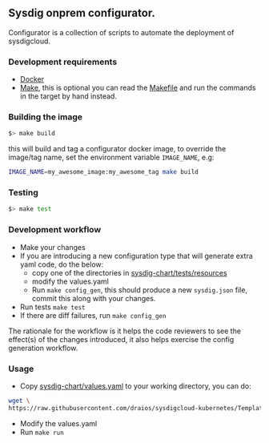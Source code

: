 ## Sysdig onprem configurator.

Configurator is a collection of scripts to automate the deployment of
sysdigcloud.

### Development requirements

- [Docker](https://docs.docker.com/install/)
- [Make](https://www.gnu.org/software/make/), this is optional you can read
the [Makefile](Makefile) and run the commands in the target by hand instead.

### Building the image

```bash
$> make build
```

this will build and tag a configurator docker image, to override the image/tag
name, set the environment variable `IMAGE_NAME`, e.g:

```bash
IMAGE_NAME=my_awesome_image:my_awesome_tag make build
```

### Testing

```bash
$> make test
```

### Development workflow

- Make your changes
- If you are introducing a new configuration type that will generate extra
yaml code, do the below:
  - copy one of the directories in
  [sysdig-chart/tests/resources](sysdig-chart/tests/resources)
  - modify the values.yaml
  - Run `make config_gen`, this should produce a new `sysdig.json` file,
  commit this along with your changes.
- Run tests `make test`
- If there are diff failures, run `make config_gen`

The rationale for the workflow is it helps the code reviewers to see the
effect(s) of the changes introduced, it also helps exercise the config
generation workflow.

### Usage

- Copy [sysdig-chart/values.yaml](sysdig-chart/values.yaml) to your
working directory, you can do:

```bash
wget \
https://raw.githubusercontent.com/draios/sysdigcloud-kubernetes/Templating_k8s_configurations/configurator/sysdig-chart/values.yaml
```

- Modify the values.yaml
- Run `make run`
